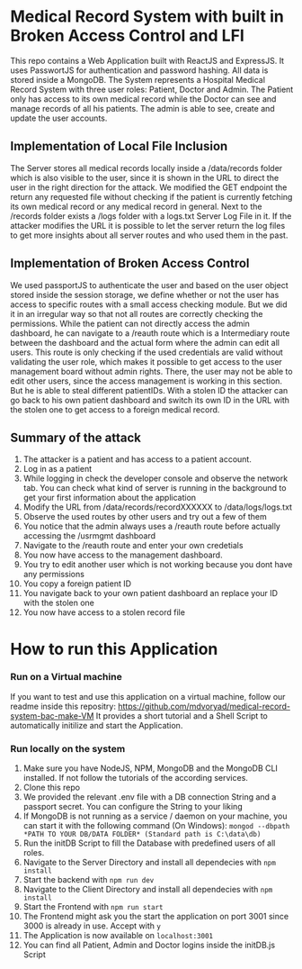 # Medical Record System with built in Broken Access Control and LFI

This repo contains a Web Application built with ReactJS and ExpressJS. It uses PasswortJS for authentication and password hashing. All data is stored inside a MongoDB. The System represents a Hospital Medical Record System with three user roles: Patient, Doctor and Admin.
The Patient only has access to its own medical record while the Doctor can see and manage records of all his patients. The admin is able to see, create and update the user accounts.


## Implementation of Local File Inclusion
The Server stores all medical records locally inside a /data/records folder which is also visible to the user, since it is shown in the URL to direct the user in the right direction for the attack. We modified the GET endpoint the return any requested file without checking if the patient is currently fetching its own medical record or any medical record in general. Next to the /records folder exists a /logs folder with a logs.txt Server Log File in it. If the attacker modifies the URL it is possible to let the server return the log files to get more insights about all server routes and who used them in the past.

## Implementation of Broken Access Control
We used passportJS to authenticate the user and based on the user object stored inside the session storage, we define whether or not the user has access to specific routes with a small access checking module. But we did it in an irregular way so that not all routes are correctly checking the permissions. While the patient can not directly access the admin dashboard, he can navigate to a /reauth route which is a Intermediary route between the dashboard and the actual form where the admin can edit all users. This route is only checking if the used credentials are valid without validating the user role, which makes it possible to get access to the user management board without admin rights. There, the user may not be able to edit other users, since the access management is working in this section. But he is able to steal different patientIDs. With a stolen ID the attacker can go back to his own patient dashboard and switch its own ID in the URL with the stolen one to get access to a foreign medical record.

## Summary of the attack
1. The attacker is a patient and has access to a patient account.
2. Log in as a patient
3. While logging in check the developer console and observe the network tab. You can check what kind of server is running in the background to get your first information about the application
4. Modify the URL from /data/records/recordXXXXXX to /data/logs/logs.txt
5. Observe the used routes by other users and try out a few of them
6. You notice that the admin always uses a /reauth route before actually accessing the /usrmgmt dashboard
7. Navigate to the /reauth route and enter your own credetials
8. You now have access to the management dashboard. 
9. You try to edit another user which is not working because you dont have any permissions
10. You copy a foreign patient ID
11. You navigate back to your own patient dashboard an replace your ID with the stolen one
12. You now have access to a stolen record file

# How to run this Application
### Run on a Virtual machine
If you want to test and use this application on a virtual machine, follow our readme inside this repositry: https://github.com/mdvoryad/medical-record-system-bac-make-VM
It provides a short tutorial and a Shell Script to automatically initilize and start the Application.

### Run locally on the system

1. Make sure you have NodeJS, NPM, MongoDB and the MongoDB CLI installed. If not follow the tutorials of the according services.
2. Clone this repo
3. We provided the relevant .env file with a DB connection String and a passport secret. You can configure the String to your liking
4. If MongoDB is not running as a service / daemon on your machine, you can start it with the following command (On Windows): ```mongod --dbpath *PATH TO YOUR DB/DATA FOLDER* (Standard path is C:\data\db)```
5. Run the initDB Script to fill the Database with predefined users of all roles.
6. Navigate to the Server Directory and install all dependecies with ```npm install```
7. Start the backend with ```npm run dev```
8. Navigate to the Client Directory and install all dependecies with ```npm install```
9. Start the Frontend with ```npm run start```
10. The Frontend might ask you the start the application on port 3001 since 3000 is already in use. Accept with ```y```
11. The Application is now available on ```localhost:3001```
12. You can find all Patient, Admin and Doctor logins inside the initDB.js Script

